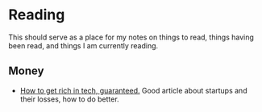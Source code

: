 # Reading

This should serve as a place for my notes on things to read, things having been read, and things I am currently reading.

## Money

- [How to get rich in tech, guaranteed.](http://startupljackson.com/post/135800367395/how-to-get-rich-in-tech-guaranteed) Good article about startups and their losses, how to do better.

